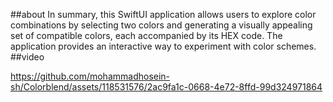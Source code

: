 ##about
In summary,
this SwiftUI application allows users to explore color combinations 
by selecting two colors and generating a visually appealing set of compatible colors, 
each accompanied by its HEX code. The application provides an interactive way to experiment with color schemes.
##video



https://github.com/mohammadhosein-sh/Colorblend/assets/118531576/2ac9fa1c-0668-4e72-8ffd-99d324971864

